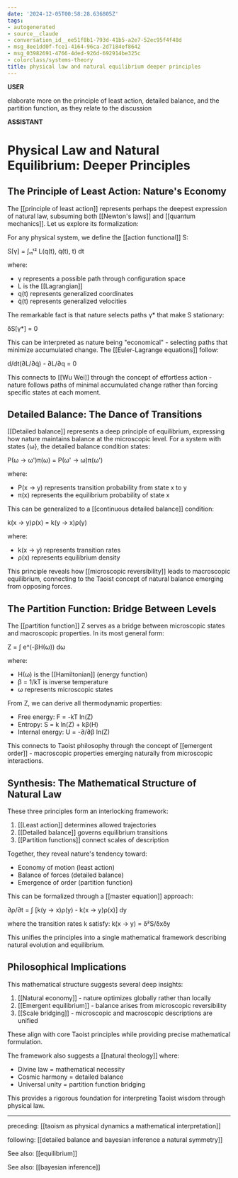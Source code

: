```yaml
---
date: '2024-12-05T00:58:28.636805Z'
tags:
- autogenerated
- source__claude
- conversation_id__ee51f8b1-793d-41b5-a2e7-52ec95f4f48d
- msg_8ee1dd0f-fce1-4164-96ca-2d7184ef8642
- msg_03982691-4766-4ded-926d-692914be325c
- colorclass/systems-theory
title: physical law and natural equilibrium deeper principles
---
```


**USER**

elaborate more on the principle of least action, detailed balance, and the partition function, as they relate to the discussion


**ASSISTANT**

# Physical Law and Natural Equilibrium: Deeper Principles

## The Principle of Least Action: Nature's Economy

The [[principle of least action]] represents perhaps the deepest expression of natural law, subsuming both [[Newton's laws]] and [[quantum mechanics]]. Let us explore its formalization:

For any physical system, we define the [[action functional]] S:

S[γ] = ∫ₜ₁ᵗ² L(q(t), q̇(t), t) dt

where:
- γ represents a possible path through configuration space
- L is the [[Lagrangian]]
- q(t) represents generalized coordinates
- q̇(t) represents generalized velocities

The remarkable fact is that nature selects paths γ* that make S stationary:

δS[γ*] = 0

This can be interpreted as nature being "economical" - selecting paths that minimize accumulated change. The [[Euler-Lagrange equations]] follow:

d/dt(∂L/∂q̇) - ∂L/∂q = 0

This connects to [[Wu Wei]] through the concept of effortless action - nature follows paths of minimal accumulated change rather than forcing specific states at each moment.

## Detailed Balance: The Dance of Transitions

[[Detailed balance]] represents a deep principle of equilibrium, expressing how nature maintains balance at the microscopic level. For a system with states {ω}, the detailed balance condition states:

P(ω → ω')π(ω) = P(ω' → ω)π(ω')

where:
- P(x → y) represents transition probability from state x to y
- π(x) represents the equilibrium probability of state x

This can be generalized to a [[continuous detailed balance]] condition:

k(x → y)ρ(x) = k(y → x)ρ(y)

where:
- k(x → y) represents transition rates
- ρ(x) represents equilibrium density

This principle reveals how [[microscopic reversibility]] leads to macroscopic equilibrium, connecting to the Taoist concept of natural balance emerging from opposing forces.

## The Partition Function: Bridge Between Levels

The [[partition function]] Z serves as a bridge between microscopic states and macroscopic properties. In its most general form:

Z = ∫ e^(-βH(ω)) dω

where:
- H(ω) is the [[Hamiltonian]] (energy function)
- β = 1/kT is inverse temperature
- ω represents microscopic states

From Z, we can derive all thermodynamic properties:
- Free energy: F = -kT ln(Z)
- Entropy: S = k ln(Z) + kβ⟨H⟩
- Internal energy: U = -∂/∂β ln(Z)

This connects to Taoist philosophy through the concept of [[emergent order]] - macroscopic properties emerging naturally from microscopic interactions.

## Synthesis: The Mathematical Structure of Natural Law

These three principles form an interlocking framework:

1. [[Least action]] determines allowed trajectories
2. [[Detailed balance]] governs equilibrium transitions
3. [[Partition functions]] connect scales of description

Together, they reveal nature's tendency toward:
- Economy of motion (least action)
- Balance of forces (detailed balance)
- Emergence of order (partition function)

This can be formalized through a [[master equation]] approach:

∂ρ/∂t = ∫ [k(y → x)ρ(y) - k(x → y)ρ(x)] dy

where the transition rates k satisfy:
k(x → y) = δ²S/δxδy

This unifies the principles into a single mathematical framework describing natural evolution and equilibrium.

## Philosophical Implications

This mathematical structure suggests several deep insights:

1. [[Natural economy]] - nature optimizes globally rather than locally
2. [[Emergent equilibrium]] - balance arises from microscopic reversibility
3. [[Scale bridging]] - microscopic and macroscopic descriptions are unified

These align with core Taoist principles while providing precise mathematical formulation.

The framework also suggests a [[natural theology]] where:
- Divine law = mathematical necessity
- Cosmic harmony = detailed balance
- Universal unity = partition function bridging

This provides a rigorous foundation for interpreting Taoist wisdom through physical law.


---

preceding: [[taoism as physical dynamics a mathematical interpretation]]  


following: [[detailed balance and bayesian inference a natural symmetry]]

See also: [[equilibrium]]


See also: [[bayesian inference]]